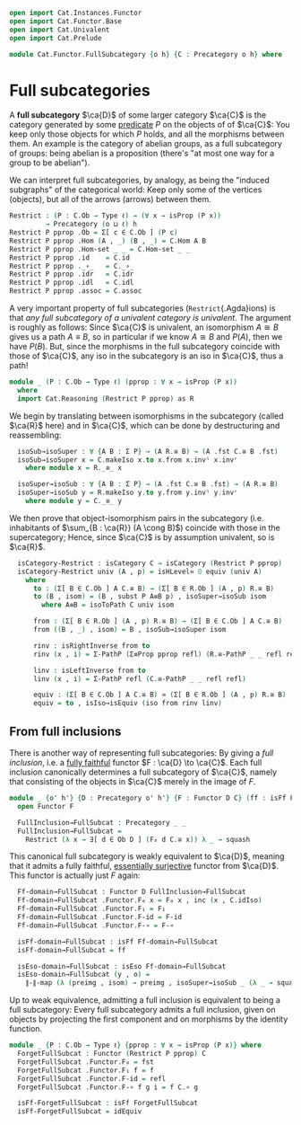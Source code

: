 ```agda
open import Cat.Instances.Functor
open import Cat.Functor.Base
open import Cat.Univalent
open import Cat.Prelude

module Cat.Functor.FullSubcategory {o h} {C : Precategory o h} where
```

<!--
```agda
import Cat.Reasoning C as C
open Precategory
private variable
  ℓ : Level
```
-->

# Full subcategories

A **full subcategory** $\ca{D}$ of some larger category $\ca{C}$ is the
category generated by some [predicate] $P$ on the objects of of
$\ca{C}$: You keep only those objects for which $P$ holds, and all the
morphisms between them. An example is the category of abelian groups, as
a full subcategory of groups: being abelian is a proposition (there's
"at most one way for a group to be abelian").

[predicate]: 1Lab.HLevel.html#isProp

We can interpret full subcategories, by analogy, as being the "induced
subgraphs" of the categorical world: Keep only some of the vertices
(objects), but all of the arrows (arrows) between them.

```agda
Restrict : (P : C.Ob → Type ℓ) → (∀ x → isProp (P x))
         → Precategory (o ⊔ ℓ) h
Restrict P pprop .Ob = Σ[ c ∈ C.Ob ] (P c)
Restrict P pprop .Hom (A , _) (B , _) = C.Hom A B
Restrict P pprop .Hom-set _ _ = C.Hom-set _ _
Restrict P pprop .id    = C.id
Restrict P pprop ._∘_   = C._∘_
Restrict P pprop .idr   = C.idr
Restrict P pprop .idl   = C.idl
Restrict P pprop .assoc = C.assoc
```

A very important property of full subcategories (`Restrict`{.Agda}ions)
is that _any full subcategory of a univalent category is univalent_. The
argument is roughly as follows: Since $\ca{C}$ is univalent, an
isomorphism $A \cong B$ gives us a path $A \equiv B$, so in particular
if we know $A \cong B$ and $P(A)$, then we have $P(B)$. But, since the
morphisms in the full subcategory coincide with those of $\ca{C}$, any
iso in the subcategory is an iso in $\ca{C}$, thus a path!

```agda
module _ (P : C.Ob → Type ℓ) (pprop : ∀ x → isProp (P x)) 
  where
  import Cat.Reasoning (Restrict P pprop) as R
```

We begin by translating between isomorphisms in the subcategory (called
$\ca{R}$ here) and in $\ca{C}$, which can be done by destructuring and
reassembling:

```agda
  isoSub→isoSuper : ∀ {A B : Σ P} → (A R.≅ B) → (A .fst C.≅ B .fst)
  isoSub→isoSuper x = C.makeIso x.to x.from x.invˡ x.invʳ
    where module x = R._≅_ x

  isoSuper→isoSub : ∀ {A B : Σ P} → (A .fst C.≅ B .fst) → (A R.≅ B) 
  isoSuper→isoSub y = R.makeIso y.to y.from y.invˡ y.invʳ
    where module y = C._≅_ y
```

We then prove that object-isomorphism pairs in the subcategory (i.e.
inhabitants of $\sum_{B : \ca{R}} (A \cong B)$) coincide with those in
the supercategory; Hence, since $\ca{C}$ is by assumption univalent, so
is $\ca{R}$.

```agda
  isCategory-Restrict : isCategory C → isCategory (Restrict P pprop)
  isCategory-Restrict univ (A , p) = isHLevel≃ 0 equiv (univ A)
    where
      to : (Σ[ B ∈ C.Ob ] A C.≅ B) → (Σ[ B ∈ R.Ob ] (A , p) R.≅ B)
      to (B , isom) = (B , subst P A≡B p) , isoSuper→isoSub isom
        where A≡B = isoToPath C univ isom

      from : (Σ[ B ∈ R.Ob ] (A , p) R.≅ B) → (Σ[ B ∈ C.Ob ] A C.≅ B)
      from ((B , _) , isom) = B , isoSub→isoSuper isom

      rinv : isRightInverse from to
      rinv (x , i) = Σ-PathP (Σ≡Prop pprop refl) (R.≅-PathP _ _ refl refl)

      linv : isLeftInverse from to
      linv (x , i) = Σ-PathP refl (C.≅-PathP _ _ refl refl)

      equiv : (Σ[ B ∈ C.Ob ] A C.≅ B) ≃ (Σ[ B ∈ R.Ob ] (A , p) R.≅ B)
      equiv = to , isIso→isEquiv (iso from rinv linv)
```

## From full inclusions

There is another way of representing full subcategories: By giving a
_full inclusion_, i.e. a [fully faithful] functor $F : \ca{D} \to
\ca{C}$. Each full inclusion canonically determines a full subcategory
of $\ca{C}$, namely that consisting of the objects in $\ca{C}$ merely in
the image of $F$.

[fully faithful]: Cat.Functor.Base#ff-functors

```agda
module _ {o' h'} {D : Precategory o' h'} {F : Functor D C} (ff : isFf F) where
  open Functor F

  FullInclusion→FullSubcat : Precategory _ _
  FullInclusion→FullSubcat = 
    Restrict (λ x → ∃[ d ∈ Ob D ] (F₀ d C.≅ x)) λ _ → squash
```

This canonical full subcategory is weakly equivalent to $\ca{D}$,
meaning that it admits a fully faithful, [essentially surjective]
functor from $\ca{D}$. This functor is actually just $F$ again:

[essentially surjective]: Cat.Functor.Base.html#essential-fibres

```agda
  Ff-domain→FullSubcat : Functor D FullInclusion→FullSubcat
  Ff-domain→FullSubcat .Functor.F₀ x = F₀ x , inc (x , C.idIso)
  Ff-domain→FullSubcat .Functor.F₁ = F₁
  Ff-domain→FullSubcat .Functor.F-id = F-id
  Ff-domain→FullSubcat .Functor.F-∘ = F-∘

  isFf-domain→FullSubcat : isFf Ff-domain→FullSubcat
  isFf-domain→FullSubcat = ff

  isEso-domain→FullSubcat : isEso Ff-domain→FullSubcat
  isEso-domain→FullSubcat (y , o) = 
    ∥-∥-map (λ (preimg , isom) → preimg , isoSuper→isoSub _ (λ _ → squash) isom) o
```

Up to weak equivalence, admitting a full inclusion is equivalent to
being a full subcategory: Every full subcategory admits a full
inclusion, given on objects by projecting the first component and on
morphisms by the identity function.

```agda
module _ {P : C.Ob → Type ℓ} {pprop : ∀ x → isProp (P x)} where
  ForgetFullSubcat : Functor (Restrict P pprop) C
  ForgetFullSubcat .Functor.F₀ = fst
  ForgetFullSubcat .Functor.F₁ f = f
  ForgetFullSubcat .Functor.F-id = refl
  ForgetFullSubcat .Functor.F-∘ f g i = f C.∘ g

  isFf-ForgetFullSubcat : isFf ForgetFullSubcat
  isFf-ForgetFullSubcat = idEquiv
```